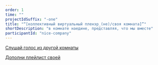 ```yaml
---
order: 1
time: ""
projectIdSuffix: "-one"
title: "“[коллективный виртуальный пленэр_(не)/своя комната]”"
shortDescription: "в комнате наедине, представляя, что мы вместе"
participantId: "nice-company"
---
```


[Слушай голос из другой комнаты](https://soundcloud.com/fyzqoehxd6mi/sets/room4us/s-qJY7lCNjUec)

[Дополни плейлист своей](https://cloud.mail.ru/public/3GTb/3Ba1fuiYb)
